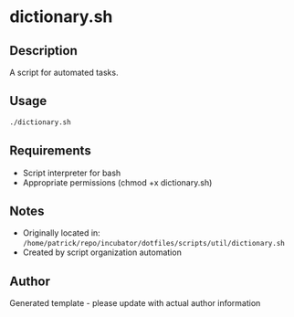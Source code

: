 # dictionary.sh

## Description
A script for automated tasks.

## Usage
```bash
./dictionary.sh
```

## Requirements
- Script interpreter for bash
- Appropriate permissions (chmod +x dictionary.sh)

## Notes
- Originally located in: `/home/patrick/repo/incubator/dotfiles/scripts/util/dictionary.sh`
- Created by script organization automation

## Author
Generated template - please update with actual author information

